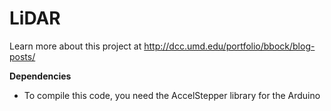 # LiDAR
Learn more about this project at http://dcc.umd.edu/portfolio/bbock/blog-posts/

**Dependencies**

* To compile this code, you need the AccelStepper library for the Arduino
